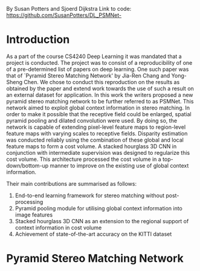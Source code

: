 By Susan Potters and Sjoerd Dijkstra
Link to code: https://github.com/SusanPotters/DL_PSMNet-

# Introduction
As a part of the course CS4240 Deep Learning it was mandated that a project is conducted. The project was to consist of a reproducibility of one of a pre-determined list of papers on deep learning. One such paper was that  of `Pyramid Stereo Matching Network' by Jia-Ren Chang and Yong-Sheng Chen. We chose to conduct this reproduction on the results as obtained by the paper and  extend work towards the use of such a result on an external dataset for application. 
In this work the writers proposed a new pyramid stereo matching network to be further referred to as PSMNet. This network aimed to exploit global context information in stereo matching. In order to make it possible that the receptive field could be enlarged, spatial pyramid pooling and dilated convolution were used. By doing so, the network is capable of extending pixel-level feature maps to region-level feature maps with varying scales to receptive fields. Disparity estimation was conducted reliably using the combination of these global and local feature maps to form a cost volume. A stacked hourglass 3D CNN in conjunction with intermediate supervision was designed to regularize this cost volume.  This architecture processed the cost volume in a top-down/bottom-up manner to improve on the existing use of global context information.

Their main contributions are summarised as follows:

1. End-to-end learning framework for stereo matching without post-processing
2. Pyramid pooling module for utilising global context information into image features
3. Stacked hourglass 3D CNN as an extension to the regional support of context information in cost volume
4. Achievement of state-of-the-art accuracy on the KITTI dataset

# Pyramid Stereo Matching Network
